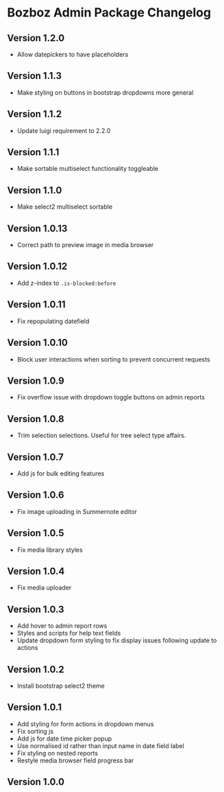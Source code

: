 # Bozboz Admin Package Changelog

## Version 1.2.0

- Allow datepickers to have placeholders

## Version 1.1.3

- Make styling on buttons in bootstrap dropdowns more general

## Version 1.1.2

- Update luigi requirement to 2.2.0

## Version 1.1.1

- Make sortable multiselect functionality toggleable 

## Version 1.1.0

- Make select2 multiselect sortable

## Version 1.0.13

- Correct path to preview image in media browser

## Version 1.0.12

- Add z-index to `.is-blocked:before`

## Version 1.0.11

- Fix repopulating datefield

## Version 1.0.10

- Block user interactions when sorting to prevent concurrent requests

## Version 1.0.9

- Fix overflow issue with dropdown toggle buttons on admin reports

## Version 1.0.8

- Trim selection selections. Useful for tree select type affairs.

## Version 1.0.7

- Add js for bulk editing features

## Version 1.0.6

- Fix image uploading in Summernote editor 

## Version 1.0.5

- Fix media library styles

## Version 1.0.4

- Fix media uploader

## Version 1.0.3

- Add hover to admin report rows
- Styles and scripts for help text fields
- Update dropdown form styling to fix display issues following update to actions

## Version 1.0.2

- Install bootstrap select2 theme

## Version 1.0.1

- Add styling for form actions in dropdown menus
- Fix sorting js
- Add js for date time picker popup
- Use normalised id rather than input name in date field label
- Fix styling on nested reports
- Restyle media browser field progress bar

## Version 1.0.0
